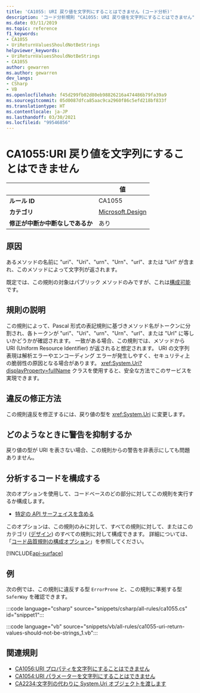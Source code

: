 ```yaml
---
title: 'CA1055: URI 戻り値を文字列にすることはできません (コード分析)'
description: 'コード分析規則 "CA1055: URI 戻り値を文字列にすることはできません" について説明します'
ms.date: 03/11/2019
ms.topic: reference
f1_keywords:
- CA1055
- UriReturnValuesShouldNotBeStrings
helpviewer_keywords:
- UriReturnValuesShouldNotBeStrings
- CA1055
author: gewarren
ms.author: gewarren
dev_langs:
- CSharp
- VB
ms.openlocfilehash: f45d299fb02d80eb98826216a474486b79fa39a9
ms.sourcegitcommit: 05d0087dfca85aac9ca2960f86c5efd218bf833f
ms.translationtype: HT
ms.contentlocale: ja-JP
ms.lasthandoff: 03/30/2021
ms.locfileid: "99546856"
---
```

# <a name="ca1055-uri-return-values-should-not-be-strings"></a>CA1055:URI 戻り値を文字列にすることはできません

| | 値 |
|-|-|
| **ルール ID** |CA1055|
| **カテゴリ** |[Microsoft.Design](design-warnings.md)|
| **修正が中断か中断なしであるか** |あり|

## <a name="cause"></a>原因

あるメソッドの名前に "uri"、"Uri"、"urn"、"Urn"、"url"、または "Url" が含まれ、このメソッドによって文字列が返されます。

既定では、この規則の対象はパブリック メソッドのみですが、これは[構成可能](#configure-code-to-analyze)です。

## <a name="rule-description"></a>規則の説明

この規則によって、Pascal 形式の表記規則に基づきメソッド名がトークンに分割され、各トークンが "uri"、"Uri"、"urn"、"Urn"、"url"、または "Url" に等しいかどうかが確認されます。 一致がある場合、この規則では、メソッドから URI (Uniform Resource Identifier) が返されると想定されます。 URI の文字列表現は解析エラーやエンコーディング エラーが発生しやすく、セキュリティ上の脆弱性の原因となる場合があります。 <xref:System.Uri?displayProperty=fullName> クラスを使用すると、安全な方法でこのサービスを実現できます。

## <a name="how-to-fix-violations"></a>違反の修正方法

この規則違反を修正するには、戻り値の型を <xref:System.Uri> に変更します。

## <a name="when-to-suppress-warnings"></a>どのようなときに警告を抑制するか

戻り値の型が URI を表さない場合、この規則からの警告を非表示にしても問題ありません。

## <a name="configure-code-to-analyze"></a>分析するコードを構成する

次のオプションを使用して、コードベースのどの部分に対してこの規則を実行するか構成します。

- [特定の API サーフェイスを含める](#include-specific-api-surfaces)

このオプションは、この規則のみに対して、すべての規則に対して、またはこのカテゴリ ([デザイン](design-warnings.md)) のすべての規則に対して構成できます。 詳細については、「[コード品質規則の構成オプション](../code-quality-rule-options.md)」を参照してください。

[!INCLUDE[api-surface](~/includes/code-analysis/api-surface.md)]

## <a name="example"></a>例

次の例では、この規則に違反する型 `ErrorProne` と、この規則に準拠する型 `SaferWay` を確認できます。

:::code language="csharp" source="snippets/csharp/all-rules/ca1055.cs" id="snippet1":::

:::code language="vb" source="snippets/vb/all-rules/ca1055-uri-return-values-should-not-be-strings_1.vb":::

## <a name="related-rules"></a>関連規則

- [CA1056:URI プロパティを文字列にすることはできません](ca1056.md)
- [CA1054:URI パラメーターを文字列にすることはできません](ca1054.md)
- [CA2234:文字列の代わりに System.Uri オブジェクトを渡します](ca2234.md)
